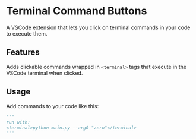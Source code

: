 # Terminal Command Buttons

A VSCode extension that lets you click on terminal commands in your code to execute them.

## Features

Adds clickable commands wrapped in `<terminal>` tags that execute in the VSCode terminal when clicked.

## Usage

Add commands to your code like this:
```python
"""
run with:
<terminal>python main.py --arg0 "zero"</terminal>
"""
